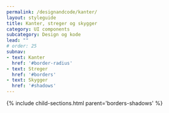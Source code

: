 ```yaml
---
permalink: /designandcode/kanter/
layout: styleguide
title: Kanter, streger og skygger
category: UI components
subcategory: Design og kode
lead: ""
# order: 25
subnav:
- text: Kanter
  href: '#border-radius'
- text: Streger
  href: '#borders'
- text: Skygger
  href: '#shadows'
---
```


{% include child-sections.html parent='borders-shadows' %}

